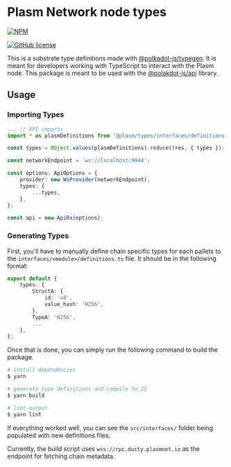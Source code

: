 # Plasm Network node types

[![NPM](https://nodei.co/npm/@plasm/types.png?downloads=true)](https://www.npmjs.com/package/@plasm/types)

[![GitHub license](https://img.shields.io/github/license/PlasmNetwork/plasm-types.svg)](https://github.com/staketechnologies/plasm-types/blob/main/LICENSE)

This is a substrate type definitions made with [@polkadot-js/typegen](https://www.npmjs.com/package/@polkadot/typegen).
It is meant for developers working with TypeScript to interact with the Plasm node.
This package is meant to be used with the [@polakdot-js/api](https://github.com/polkadot-js/api) library.

## Usage

### Importing Types

```ts
... // API imports
import * as plasmDefinitions from '@plasm/types/interfaces/definitions';

const types = Object.values(plasmDefinitions).reduce((res, { types }): object => ({ ...res, ...types }), {});

const networkEndpoint = 'ws://localhost:9944';

const options: ApiOptions = {
    provider: new WsProvider(networkEndpoint),
    types: {
        ...types,
    },
};

const api = new ApiRx(options);
```

### Generating Types

First, you'll have to manually define chain specific types for each pallets to the `interfaces/<module>/definitions.ts` file.
It should be in the following format:

```typescript
export default {
    types: {
        StructA: {
            id: 'u8',
            value_hash: 'H256',
        },
        TypeA: 'H256',
        ...
    },
};
```

Once that is done, you can simply run the following command to build the package.

```bash
# install dependencies
$ yarn

# generate type definitions and compile to JS
$ yarn build

# lint output
$ yarn lint
```

If everything worked well, you can see the `src/interfaces/` folder being populated with new definitions files.

Currently, the build script uses `wss://rpc.dusty.plasmnet.io` as the endpoint for fetching chain metadata.
